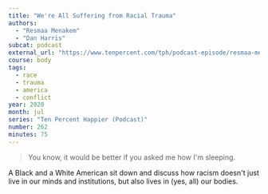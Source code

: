 ```yaml
---
title: "We're All Suffering from Racial Trauma"
authors:
  - "Resmaa Menakem"
  - "Dan Harris"
subcat: podcast
external_url: "https://www.tenpercent.com/tph/podcast-episode/resmaa-menakem-262"
course: body
tags:
  - race
  - trauma
  - america
  - conflict
year: 2020
month: jul
series: "Ten Percent Happier (Podcast)"
number: 262
minutes: 75
---
```


> You know, it would be better if you asked me how I'm sleeping.

A Black and a White American sit down and discuss how racism doesn't just live in our minds and institutions, but also lives in (yes, all) our bodies.


